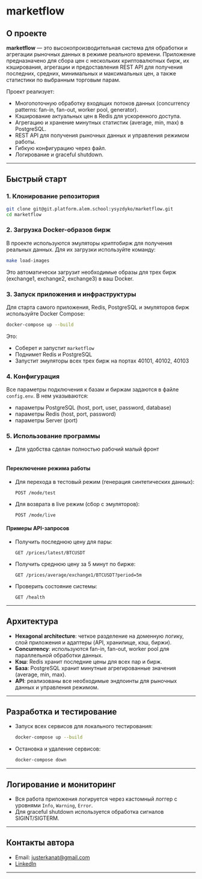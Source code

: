 # marketflow

## О проекте

**marketflow** — это высокопроизводительная система для обработки и агрегации рыночных данных в режиме реального времени. Приложение предназначено для сбора цен с нескольких криптовалютных бирж, их кэширования, агрегации и предоставления REST API для получения последних, средних, минимальных и максимальных цен, а также статистики по выбранным торговым парам.

Проект реализует:
- Многопоточную обработку входящих потоков данных (concurrency patterns: fan-in, fan-out, worker pool, generator).
- Кэширование актуальных цен в Redis для ускоренного доступа.
- Агрегацию и хранение минутных статистик (average, min, max) в PostgreSQL.
- REST API для получения рыночных данных и управления режимом работы.
- Гибкую конфигурацию через файл.
- Логирование и graceful shutdown.

---

## Быстрый старт

### 1. Клонирование репозитория

```sh
git clone git@git.platform.alem.school:ysyzdyko/marketflow.git
cd marketflow
```

### 2. Загрузка Docker-образов бирж

В проекте используются эмуляторы криптобирж для получения реальных данных. Для их загрузки используйте команду:

```sh
make load-images
```

Это автоматически загрузит необходимые образы для трех бирж (exchange1, exchange2, exchange3) в ваш Docker.

### 3. Запуск приложения и инфраструктуры

Для старта самого приложения, Redis, PostgreSQL и эмуляторов бирж используйте Docker Compose:

```sh
docker-compose up --build
```

Это:
- Соберет и запустит `marketflow`
- Поднимет Redis и PostgreSQL
- Запустит эмуляторы всех трех бирж на портах 40101, 40102, 40103

### 4. Конфигурация

Все параметры подключения к базам и биржам задаются в файле `config.env`. В нем указываются:
- параметры PostgreSQL (host, port, user, password, database)
- параметры Redis (host, port, password)
- параметры Server (port)
### 5. Использование программы
- Для удобства сделан полностью рабочий малый фронт
  ```
#### Переключение режима работы
- Для перехода в тестовый режим (генерация синтетических данных):
  ```
  POST /mode/test
  ```
- Для возврата в live режим (сбор с эмуляторов):
  ```
  POST /mode/live
  ```

#### Примеры API-запросов

- Получить последнюю цену для пары:
  ```
  GET /prices/latest/BTCUSDT
  ```
- Получить среднюю цену за 5 минут по бирже:
  ```
  GET /prices/average/exchange1/BTCUSDT?period=5m
  ```
- Проверить состояние системы:
  ```
  GET /health
  ```

---

## Архитектура

- **Hexagonal architecture**: четкое разделение на доменную логику, слой приложения и адаптеры (API, хранилище, кэш, биржи).
- **Concurrency**: используются fan-in, fan-out, worker pool для параллельной обработки данных.
- **Кэш**: Redis хранит последние цены для всех пар и бирж.
- **База**: PostgreSQL хранит минутные агрегированные значения (average, min, max).
- **API**: реализованы все необходимые эндпоинты для рыночных данных и управления режимом.

---

## Разработка и тестирование

- Запуск всех сервисов для локального тестирования:
  ```sh
  docker-compose up --build
  ```
- Остановка и удаление сервисов:
  ```sh
  docker-compose down
  ```

---

## Логирование и мониторинг

- Вся работа приложения логируется через кастомный логгер с уровнями `Info`, `Warning`, `Error`.
- Для graceful shutdown используется обработка сигналов SIGINT/SIGTERM.

---

## Контакты автора

- Email: [justerkanat@gmail.com](mailto:justerkanat@gmail.com)
- [LinkedIn](https://www.linkedin.com/in/yerkanbey/)

---
